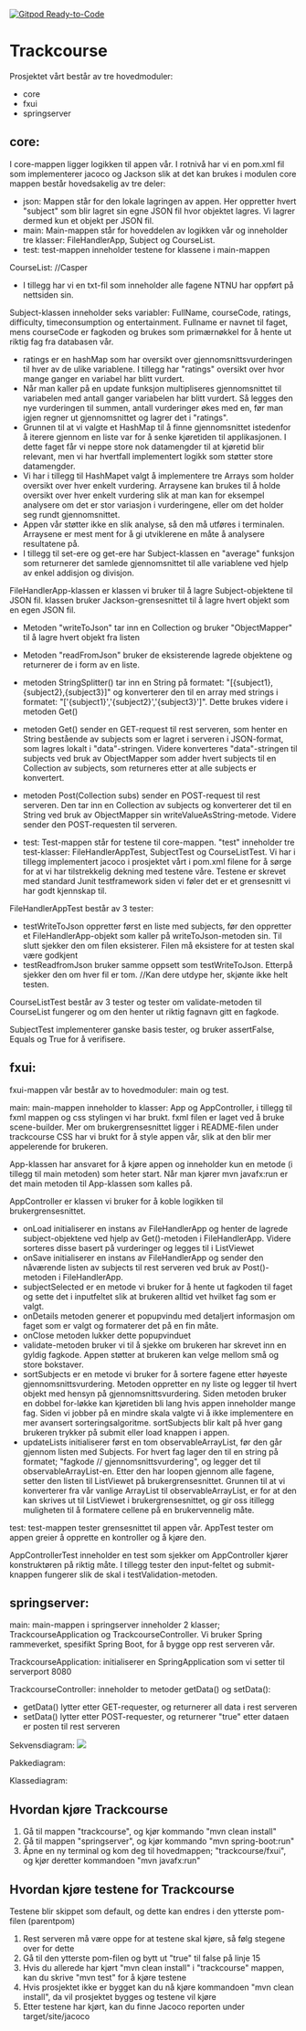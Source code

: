 [![Gitpod Ready-to-Code](https://img.shields.io/badge/Gitpod-Ready--to--Code-blue?logo=gitpod)](https://gitpod.stud.ntnu.no/#https://gitlab.stud.idi.ntnu.no/it1901/groups-2021/gr2184/gr2184)

# Trackcourse

Prosjektet vårt består av tre hovedmoduler: 
- core
- fxui
- springserver

## core:

I core-mappen ligger logikken til appen vår. I rotnivå har vi en pom.xml fil som implementerer jacoco og Jackson slik at det kan brukes i modulen
core mappen består hovedsakelig av tre deler:

- json: Mappen står for den lokale lagringen av appen. Her oppretter hvert "subject" som blir lagret sin egne JSON fil hvor objektet lagres. Vi lagrer dermed kun et objekt per JSON fil.
- main: Main-mappen står for hoveddelen av logikken vår og inneholder tre klasser: FileHandlerApp, Subject og CourseList.
- test: test-mappen inneholder testene for klassene i main-mappen

CourseList: //Casper
- I tillegg har vi en txt-fil som inneholder alle fagene NTNU har oppført på nettsiden sin.

Subject-klassen inneholder seks variabler: FullName, courseCode, ratings, difficulty, timeconsumption og entertainment. Fullname er navnet til faget, mens courseCode er fagkoden og brukes som primærnøkkel for å hente ut riktig fag fra databasen vår.
- ratings er en hashMap som har oversikt over gjennomsnittsvurderingen til hver av de ulike variablene. I tillegg har "ratings" oversikt over hvor mange ganger en variabel har blitt vurdert. 
- Når man kaller på en update funksjon multipliseres gjennomsnittet til variabelen med antall ganger variabelen har blitt vurdert. Så legges den nye vurderingen til summen, antall vurderinger økes med en, før man igjen regner ut gjennomsnittet og lagrer det i "ratings".
- Grunnen til at vi valgte et HashMap til å finne gjennomsnittet istedenfor å iterere gjennom en liste var for å senke kjøretiden til applikasjonen. 
I dette faget får vi neppe store nok datamengder til at kjøretid blir relevant, men vi har hvertfall implementert logikk som støtter store datamengder.
- Vi har i tillegg til HashMapet valgt å implementere tre Arrays som holder oversikt over hver enkelt vurdering. Arraysene kan brukes til å holde oversikt over hver enkelt vurdering slik at man kan for eksempel analysere om det er stor variasjon i vurderingene, eller om det holder seg rundt gjennomsnittet.
- Appen vår støtter ikke en slik analyse, så den må utføres i terminalen. Arraysene er mest ment for å gi utviklerene en måte å analysere resultatene på.
- I tillegg til set-ere og get-ere har Subject-klassen en "average" funksjon som returnerer det samlede gjennomsnittet til alle variablene ved hjelp av enkel addisjon og divisjon.

FileHandlerApp-klassen er klassen vi bruker til å lagre Subject-objektene til JSON fil.
klassen bruker Jackson-grensesnittet til å lagre hvert objekt som en egen JSON fil. 
- Metoden "writeToJson" tar inn en Collection og bruker "ObjectMapper" til å lagre hvert objekt fra listen 
- Metoden "readFromJson" bruker de eksisterende lagrede objektene og returnerer de i form av en liste. 
- metoden StringSplitter() tar inn en String på formatet: "[{subject1},{subject2},{subject3}]" og konverterer den til en array med strings i formatet: "['{subject1}','{subject2}','{subject3}']". Dette brukes videre i metoden Get()
- metoden Get() sender en GET-request til rest serveren, som henter en String bestående av subjects som er lagret i serveren i JSON-format, som lagres lokalt i "data"-stringen. Videre konverteres "data"-stringen til subjects ved bruk av ObjectMapper som adder hvert subjects til en Collection av subjects, som returneres etter at alle subjects er konvertert.
- metoden Post(Collection<Subject> subs) sender en POST-request til rest serveren. Den tar inn en Collection av subjects og konverterer det til en String ved bruk av ObjectMapper sin writeValueAsString-metode. Videre sender den POST-requesten til serveren.



- test: Test-mappen står for testene til core-mappen. "test" inneholder tre test-klasser: FileHandlerAppTest, SubjectTest og CourseListTest. 
Vi har i tillegg implementert jacoco i prosjektet vårt i pom.xml filene for å sørge for at vi har tilstrekkelig dekning med testene våre.
Testene er skrevet med standard Junit testframework siden vi føler det er et grensesnitt vi har godt kjennskap til.

FileHandlerAppTest består av 3 tester:
- testWriteToJson oppretter først en liste med subjects, før den oppretter et FileHandlerApp-objekt som kaller på writeToJson-metoden sin. Til slutt sjekker den om filen eksisterer. Filen må eksistere for at testen skal være godkjent
- testReadfromJson bruker samme oppsett som testWriteToJson. Etterpå sjekker den om hver fil er tom. //Kan dere utdype her, skjønte ikke helt testen.

CourseListTest består av 3 tester og tester om validate-metoden til CourseList fungerer og om den henter ut riktig fagnavn gitt en fagkode.

SubjectTest implementerer ganske basis tester, og bruker assertFalse, Equals og True for å verifisere. 

## fxui:

fxui-mappen vår består av to hovedmoduler: main og test.

main: main-mappen inneholder to klasser: App og AppController, i tillegg til fxml mappen og css stylingen vi har brukt.
fxml filen er laget ved å bruke scene-builder. Mer om brukergrensesnittet ligger i README-filen under trackcourse
CSS har vi brukt for å style appen vår, slik at den blir mer appelerende for brukeren.

App-klassen har ansvaret for å kjøre appen og inneholder kun en metode (i tillegg til main metoden) som heter start. Når man kjører mvn javafx:run er det main metoden til App-klassen som kalles på.

AppController er klassen vi bruker for å koble logikken til brukergrensesnittet.
- onLoad initialiserer en instans av FileHandlerApp og henter de lagrede subject-objektene ved hjelp av Get()-metoden i FileHandlerApp. Videre sorteres disse basert på vurderinger og legges til i ListViewet
- onSave initialiserer en instans av FileHandlerApp og sender den nåværende listen av subjects til rest serveren ved bruk av Post()-metoden i FileHandlerApp.
- subjectSelected er en metode vi bruker for å hente ut fagkoden til faget og sette det i inputfeltet slik at brukeren alltid vet hvilket fag som er valgt.
- onDetails metoden generer et popupvindu med detaljert informasjon om faget som er valgt og formaterer det på en fin måte.
- onClose metoden lukker dette popupvinduet
- validate-metoden bruker vi til å sjekke om brukeren har skrevet inn en gyldig fagkode. Appen støtter at brukeren kan velge mellom små og store bokstaver.
- sortSubjects er en metode vi bruker for å sortere fagene etter høyeste gjennomsnittsvurdering. Metoden oppretter en ny liste og legger til hvert objekt med hensyn på gjennomsnittsvurdering. Siden metoden bruker en dobbel for-løkke kan kjøretiden bli lang hvis appen inneholder mange fag. Siden vi jobber på en mindre skala valgte vi å ikke implementere en mer avansert sorteringsalgoritme. sortSubjects blir kalt på hver gang brukeren trykker på submit eller load knappen i appen.
- updateLists initialiserer først en tom observableArrayList, før den går gjennom listen med Subjects. For hvert fag lager den til en string på formatet; "fagkode // gjennomsnittsvurdering", og legger det til observableArrayList-en. Etter den har loopen gjennom alle fagene, setter den listen til ListViewet på brukergrensesnittet. Grunnen til at vi konverterer fra vår vanlige ArrayList til observableArrayList, er for at den kan skrives ut til ListViewet i brukergrensesnittet, og gir oss itillegg muligheten til å formatere cellene på en brukervennelig måte.

test: test-mappen tester grensesnittet til appen vår.
AppTest tester om appen greier å opprette en kontroller og å kjøre den.

AppControllerTest inneholder en test som sjekker om AppController kjører konstruktøren på riktig måte.
I tillegg tester den input-feltet og submit-knappen fungerer slik de skal i testValidation-metoden.

## springserver: 

main: main-mappen i springserver inneholder 2 klasser; TrackcourseApplication og TrackcourseController. Vi
bruker Spring rammeverket, spesifikt Spring Boot, for å bygge opp rest serveren vår.

TrackcourseApplication: initialiserer en SpringApplication som vi setter til serverport 8080

TrackcourseController: inneholder to metoder getData() og setData():
- getData() lytter etter GET-requester, og returnerer all data i rest serveren
- setData() lytter etter POST-requester, og returnerer "true" etter dataen er posten til rest serveren

Sekvensdiagram:
![](https://imgur.com/7AdmMoQ.png)

Pakkediagram:


Klassediagram:



## Hvordan kjøre Trackcourse
1. Gå til mappen "trackcourse", og kjør kommando "mvn clean install"
2. Gå til mappen "springserver", og kjør kommando "mvn spring-boot:run"
2. Åpne en ny terminal og kom deg til hovedmappen; "trackcourse/fxui", og kjør deretter kommandoen "mvn javafx:run"

## Hvordan kjøre testene for Trackcourse
Testene blir skippet som default, og dette kan endres i den ytterste pom-filen (parentpom)
1. Rest serveren må være oppe for at testene skal kjøre, så følg stegene over for dette
2. Gå til den ytterste pom-filen og bytt ut "<skipTests>true</skipTests>" til <skipTests>false</skipTests> på linje 15
3. Hvis du allerede har kjørt "mvn clean install" i "trackcourse" mappen, kan du skrive "mvn test" for å kjøre testene
4. Hvis prosjektet ikke er bygget kan du nå kjøre kommandoen "mvn clean install", da vil prosjektet bygges og testene vil kjøre
5. Etter testene har kjørt, kan du finne Jacoco reporten under target/site/jacoco



